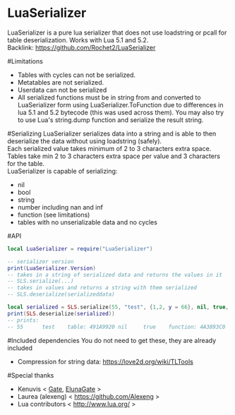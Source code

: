 # LuaSerializer
LuaSerializer is a pure lua serializer that does not use loadstring or pcall for table deserialization. Works with Lua 5.1 and 5.2.  
Backlink: https://github.com/Rochet2/LuaSerializer

#Limitations
- Tables with cycles can not be serialized.
- Metatables are not serialized.
- Userdata can not be serialized
- All serialized functions must be in string from and converted to LuaSerializer form using LuaSerializer.ToFunction due to differences in lua 5.1 and 5.2 bytecode (this was used across them). You may also try to use Lua's string.dump function and serialize the result string.

#Serializing
LuaSerializer serializes data into a string and is able to then deserialize the data without using loadstring (safely).  
Each serialized value takes minimum of 2 to 3 characters extra space.
Tables take min 2 to 3 characters extra space per value and 3 characters for the table.  
LuaSerializer is capable of serializing:
- nil
- bool
- string
- number including nan and inf
- function (see limitations)
- tables with no unserializable data and no cycles

#API
```lua
local LuaSerializer = require("LuaSerializer")

-- serializer version
print(LuaSerializer.Version)
-- takes in a string of serialized data and returns the values in it
-- SLS.serialize(...)
-- takes in values and returns a string with them serialized
-- SLS.deserialize(serializeddata)

local serialized = SLS.serialize(55, "test", {1,2, y = 66}, nil, true, SLS.ToFunction('print("Hello")'))
print(SLS.deserialize(serialized))
-- prints:
-- 55      test    table: 491A9920 nil     true    function: 4A3893C0
```

#Included dependencies
You do not need to get these, they are already included
- Compression for string data: https://love2d.org/wiki/TLTools

#Special thanks
- Kenuvis < [Gate](http://www.ac-web.org/forums/showthread.php?148415-LUA-Gate-Project), [ElunaGate](https://github.com/ElunaLuaEngine/ElunaGate) >
- Laurea (alexeng) < https://github.com/Alexeng >
- Lua contributors < http://www.lua.org/ >
